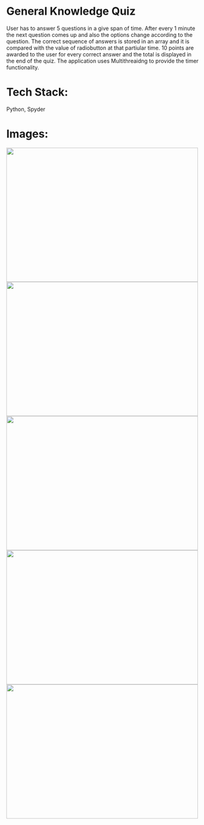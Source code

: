 <h1>General Knowledge Quiz</h1>

User has to answer 5 questions in a give span of time. After every 1 minute the next question comes up and 
also the options change according to the question. The correct sequence of answers is stored in an array
and it is compared with the value of radiobutton at that partiular time. 10 points are awarded to the user
for every correct answer and the total is displayed in the end of the quiz. The application uses Multithreaidng to
provide the timer functionality.

<h1>Tech Stack:</h1>

Python, Spyder

<h1>Images:</h1>


<img src = https://user-images.githubusercontent.com/74343156/152107232-2efddfc6-cbf7-4da6-b88b-cb5520f368ab.png height=350 width=500>
<img src = https://user-images.githubusercontent.com/74343156/152107636-0219304a-c01a-4b3b-8116-ff9857b6b99c.png height=350 width=500>
<img src = https://user-images.githubusercontent.com/74343156/152107678-5d5d43ab-ef73-45fa-874e-1efe56d954f4.png height=350 width=500>
<img src = https://user-images.githubusercontent.com/74343156/152107713-b6d3377c-d6ad-4685-8cbc-47721aa9e8b2.png height=350 width=500>
<img src = https://user-images.githubusercontent.com/74343156/152107771-096130da-b1e2-453c-81be-5ffc1048b0ba.png height=350 width=500>

 
